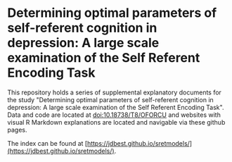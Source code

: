 # Determining optimal parameters of self-referent cognition in depression: A large scale examination of the Self Referent Encoding Task

This repository holds a series of supplemental explanatory documents for the study "Determining optimal parameters of self-referent cognition in depression: A large scale examination of the Self Referent Encoding Task". Data and code are located at [doi:10.18738/T8/OFORCU](https://doi.org/10.18738/T8/OFORCU) and websites with visual R Markdown explanations are located and navigable via these github pages.

The index can be found at [https://jdbest.github.io/sretmodels/](https://jdbest.github.io/sretmodels/). 
